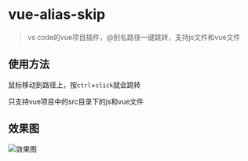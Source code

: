 # vue-alias-skip

> vs code的vue项目插件，@别名路径一键跳转，支持js文件和vue文件

## 使用方法

鼠标移动到路径上，按`ctrl`+`click`就会跳转

只支持vue项目中的src目录下的js和vue文件

## 效果图
![效果图](https://doc.lihuiwang.net/img/GIF.gif)